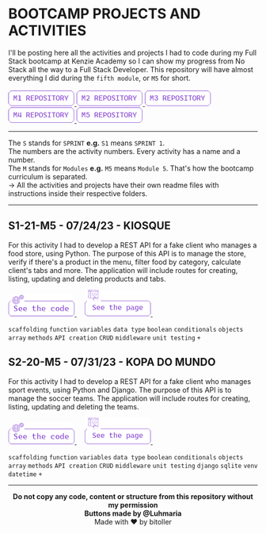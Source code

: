 # BOOTCAMP PROJECTS AND ACTIVITIES
I'll be posting here all the activities and projects I had to code during my Full Stack bootcamp at Kenzie Academy so I can show my progress from No Stack all the way to a Full Stack Developer. This repository will have almost everything I did during the `fifth module`, or `M5` for short.<br />
<br />
<a href="https://github.com/bitoller/bootcamp-projects-and-activities-m1" target="_blank"> <img src="./src/assets/M1.png"> </a>
<a href="https://github.com/bitoller/bootcamp-projects-and-activities-m2" target="_blank"> <img src="./src/assets/M2.png"> </a>
<a href="https://github.com/bitoller/bootcamp-projects-and-activities-m3" target="_blank"> <img src="./src/assets/M3.png"> </a>
<a href="https://github.com/bitoller/bootcamp-projects-and-activities-m4" target="_blank"> <img src="./src/assets/M4.png"> </a>
<a href="https://github.com/bitoller/bootcamp-projects-and-activities-m5" target="_blank"> <img src="./src/assets/M5.png"> </a>

<hr />

The `S` stands for `SPRINT` <strong>e.g.</strong> `S1` means `SPRINT 1`.<br />
The numbers are the activity numbers. Every activity has a name and a number.<br />
The `M` stands for `Modules` <strong>e.g.</strong> `M5` means `Module 5`. That's how the bootcamp curriculum is separated.<br />
→ All the activities and projects have their own readme files with instructions inside their respective folders.

<hr />

## S1-21-M5 - 07/24/23 - KIOSQUE
For this activity I had to develop a REST API for a fake client who manages a food store, using Python. The purpose of this API is to manage the store, verify if there's a product in the menu, filter food by category, calculate client's tabs and more. The application will include routes for creating, listing, updating and deleting products and tabs.<br />

<a href="https://github.com/bitoller/bootcamp-projects-and-activities-m5/tree/main/src/M5-SPRINT-1/S1-21-M5" target="_blank"> <img src="./src/assets/code_purple.png"> </a> &nbsp; &nbsp;
<a href="#" target="_blank"> <img src="./src/assets/page_purple.png"> </a> &nbsp; &nbsp;

`scaffolding` `function` `variables` `data type` `boolean` `conditionals` `objects` `array` `methods` `API creation` `CRUD` `middleware` `unit testing` `+`

## S2-20-M5 - 07/31/23 - KOPA DO MUNDO
For this activity I had to develop a REST API for a fake client who manages sport events, using Python and Django. The purpose of this API is to manage the soccer teams. The application will include routes for creating, listing, updating and deleting the teams.<br />

<a href="https://github.com/bitoller/bootcamp-projects-and-activities-m5/tree/main/src/M5-SPRINT-2/S2-20-M5" target="_blank"> <img src="./src/assets/code_purple.png"> </a> &nbsp; &nbsp;
<a href="#" target="_blank"> <img src="./src/assets/page_purple.png"> </a> &nbsp; &nbsp;

`scaffolding` `function` `variables` `data type` `boolean` `conditionals` `objects` `array` `methods` `API creation` `CRUD` `middleware` `unit testing` `django` `sqlite` `venv` `datetime` `+`

<hr />

<p align="center">
<b>Do not copy any code, content or structure from this repository without my permission<br />
Buttons made by @Luhmaria</b><br />
Made with ♥ by bitoller
</p>
